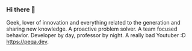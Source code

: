 ### Hi there 👋

Geek, lover of innovation and everything related to the generation and sharing new knowledge. A proactive problem solver. A team focused behavior. Developer by day, professor by night. A really bad Youtuber :D https://peqa.dev. 

<!--
**ErickAgrazal/ErickAgrazal** is a ✨ _special_ ✨ repository because its `README.md` (this file) appears on your GitHub profile.

Here are some ideas to get you started:

- 🔭 I’m currently working on ...
- 🌱 I’m currently learning ...
- 👯 I’m looking to collaborate on ...
- 🤔 I’m looking for help with ...
- 💬 Ask me about ...
- 📫 How to reach me: ...
- 😄 Pronouns: ...
- ⚡ Fun fact: ...
-->
